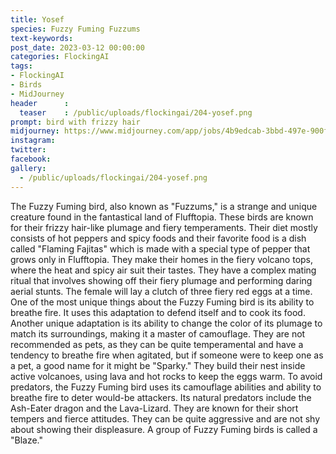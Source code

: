 ```yaml
---
title: Yosef
species: Fuzzy Fuming Fuzzums
text-keywords: 
post_date: 2023-03-12 00:00:00
categories: FlockingAI
tags:
- FlockingAI
- Birds
- MidJourney 
header      :
  teaser    : /public/uploads/flockingai/204-yosef.png
prompt: bird with frizzy hair 
midjourney: https://www.midjourney.com/app/jobs/4b9edcab-3bbd-497e-900f-7ad8483c3acc
instagram: 
twitter: 
facebook: 
gallery: 
  - /public/uploads/flockingai/204-yosef.png
---
```


The Fuzzy Fuming bird, also known as "Fuzzums," is a strange and unique creature found in the fantastical land of Flufftopia. These birds are known for their frizzy hair-like plumage and fiery temperaments. Their diet mostly consists of hot peppers and spicy foods and their favorite food is a dish called "Flaming Fajitas" which is made with a special type of pepper that grows only in Flufftopia. They make their homes in the fiery volcano tops, where the heat and spicy air suit their tastes. They have a complex mating ritual that involves showing off their fiery plumage and performing daring aerial stunts. The female will lay a clutch of three fiery red eggs at a time. One of the most unique things about the Fuzzy Fuming bird is its ability to breathe fire. It uses this adaptation to defend itself and to cook its food. Another unique adaptation is its ability to change the color of its plumage to match its surroundings, making it a master of camouflage. They are not recommended as pets, as they can be quite temperamental and have a tendency to breathe fire when agitated, but if someone were to keep one as a pet, a good name for it might be "Sparky." They build their nest inside active volcanoes, using lava and hot rocks to keep the eggs warm. To avoid predators, the Fuzzy Fuming bird uses its camouflage abilities and ability to breathe fire to deter would-be attackers. Its natural predators include the Ash-Eater dragon and the Lava-Lizard. They are known for their short tempers and fierce attitudes. They can be quite aggressive and are not shy about showing their displeasure. A group of Fuzzy Fuming birds is called a "Blaze."
